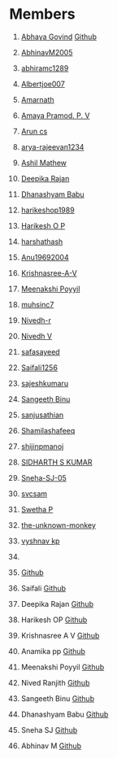 # Members

1. [Abhaya Govind](https://github.com/orgs/Embedded-Systems-GCEK/people/AbhayaGovind)  [Github](https://github.com/AbhayaGovind)
2. [AbhinavM2005](https://github.com/orgs/Embedded-Systems-GCEK/people/AbhinavM2005)
3. [abhiramc1289](https://github.com/orgs/Embedded-Systems-GCEK/people/abhiramc1289)
4. [Albertjoe007](https://github.com/orgs/Embedded-Systems-GCEK/people/Albertjoe007)
5. [Amarnath](https://github.com/orgs/Embedded-Systems-GCEK/people/amarnath749)
6. [Amaya Pramod. P. V](https://github.com/orgs/Embedded-Systems-GCEK/people/AmayaPramod)
7. [Arun cs](https://github.com/orgs/Embedded-Systems-GCEK/people/aruncs31s)
8. [arya-rajeevan1234](https://github.com/orgs/Embedded-Systems-GCEK/people/arya-rajeevan1234)
9. [Ashil Mathew](https://github.com/orgs/Embedded-Systems-GCEK/people/ashilmathew)
10. [Deepika Rajan](https://github.com/orgs/Embedded-Systems-GCEK/people/DEEPIKARAJAN-E)
11. [Dhanashyam Babu](https://github.com/orgs/Embedded-Systems-GCEK/people/dhanashyam18)
12. [harikeshop1989](https://github.com/orgs/Embedded-Systems-GCEK/people/harikeshop1989)
13. [Harikesh O P](https://github.com/orgs/Embedded-Systems-GCEK/people/HarikeshopGCEK)
14. [harshathash](https://github.com/orgs/Embedded-Systems-GCEK/people/harshathash)
15. [Anu19692004](https://github.com/orgs/Embedded-Systems-GCEK/people/isro19692004geck)
16. [Krishnasree-A-V](https://github.com/orgs/Embedded-Systems-GCEK/people/Krishnasree-A-V)
17. [Meenakshi Poyyil](https://github.com/orgs/Embedded-Systems-GCEK/people/MeenakshiPoyyil)
18. [muhsinc7](https://github.com/orgs/Embedded-Systems-GCEK/people/muhsinc7)
19. [Nivedh-r](https://github.com/orgs/Embedded-Systems-GCEK/people/Nivedh-r)
20. [Nivedh V](https://github.com/orgs/Embedded-Systems-GCEK/people/NivedhV)
21. [safasayeed](https://github.com/orgs/Embedded-Systems-GCEK/people/safasayeed)
22. [Saifali1256](https://github.com/orgs/Embedded-Systems-GCEK/people/Saifali1256)
23. [sajeshkumaru](https://github.com/orgs/Embedded-Systems-GCEK/people/sajeshkumaru)
24. [Sangeeth Binu](https://github.com/orgs/Embedded-Systems-GCEK/people/Sangeeth-binu)
25. [sanjusathian](https://github.com/orgs/Embedded-Systems-GCEK/people/sanjusathian)
26. [Shamilashafeeq](https://github.com/orgs/Embedded-Systems-GCEK/people/Shamilashafeeq)
27. [shijinpmanoj](https://github.com/orgs/Embedded-Systems-GCEK/people/shijinpmanoj)
28. [SIDHARTH S KUMAR](https://github.com/orgs/Embedded-Systems-GCEK/people/sidharthskumar05646)
29. [Sneha-SJ-05](https://github.com/orgs/Embedded-Systems-GCEK/people/Sneha-SJ-05)
30. [svcsam](https://github.com/orgs/Embedded-Systems-GCEK/people/svcsam)
31. [Swetha P](https://github.com/orgs/Embedded-Systems-GCEK/people/Swethap1991)
32. [the-unknown-monkey](https://github.com/orgs/Embedded-Systems-GCEK/people/the-unknown-monkey)
33. [vyshnav kp](https://github.com/orgs/Embedded-Systems-GCEK/people/vyshnav8486)
34. 

34.  [Github](https://github.com/AmayaPramod)
35. Saifali [Github](https://github.com/Saifali1256)
36. Deepika Rajan [Github](https://github.com/DEEPIKARAJAN-E)
37. Harikesh OP [Github](https://github.com/harikeshop1989)
38. Krishnasree A V [Github](Krishnasree-A-V) 
39. Anamika pp [Github](https://github.com/isro19692004geck)
40. Meenakshi Poyyil [Github](https://github.com/MeenakshiPoyyil)
41. Nived Ranjith  [Github](https://github.com/orgs/AI-Robot-GCEK/people/Nivedh-r)
42. Sangeeth Binu [Github](htttps://github.com/Sangeeth-binu)
43. Dhanashyam Babu [Github](https://github.com/dhanashyam18)
44. Sneha SJ [Github](https://github.com/Sneha-SJ-05)
45. Abhinav M [Github](https://github.com/AbhinavM2005)
